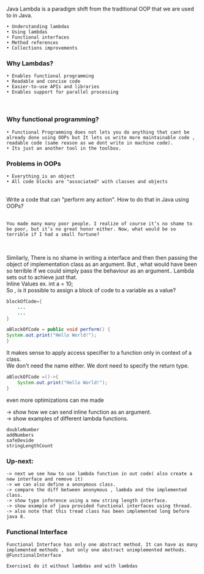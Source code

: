 Java Lambda is a paradigm shift from the traditional OOP that we are used to in Java.

    • Understanding lambdas
    • Using lambdas
    • Functional interfaces
    • Method references
    • Collections improvements

### Why Lambdas?

    • Enables functional programming
    • Readable and concise code
    • Easier-to-use APIs and libraries
    • Enables support for parallel processing
<!-- although we have not discussed how , we will understand the points as we go on through the course -->
<br/>

### Why functional programming?


    • Functional Programming does not lets you do anything that cant be already done using OOPs but It lets us write more maintainable code , readable code (same reason as we dont write in machine code).
    • Its just an another tool in the toolbox.

### Problems in OOPs

    • Everything is an object
    • All code blocks are "associated" with classes and objects

<br/>
Write a code that can "perform any action".
How to do that in Java using OOPs?
<br/>
<br>

    You made many many poor people. I realize of course it’s no shame to be poor, but it’s no great honor either. Now, what would be so terrible if I had a small fortune?
<br>

Similarly, There is no shame in writing a interface and then then passing the object of implementation class as an argument. 
But , what would have been so terrible if we could simply pass the behaviour as an argument..
Lambda sets out to achieve just that.
<br>
Inline Values
ex. int a = 10;
<br>
So , is it possible to assign a block of code to a variable as a value?

``` java
blockOfCode={
    ...
    ...
}
```

``` java
aBlockOfCode = public void perform() {
System.out.print("Hello World!");
}
```
It makes sense to apply access specifier to a function only in context of a class.
<br>
We don't need the name either.
We dont need to specify the return type.

``` java
aBlockOfCode =()->{
    System.out.print("Hello World!");
}
```
even more optimizations can me made

-> show how we can send inline function as an argument.
<br>
-> show examples of different lambda functions.

    doubleNumber
    addNumbers
    safeDevide
    stringLengthCount

### Up-next:

    -> next we see how to use lambda function in out code( also create a new interface and remove it)
    -> we can also define a anonymous class.
    -> compare the diff between anonymous , lambda and the implemented class.
    -> show type inference using a new string length interface.
    -> show example of java provided functional interfaces using thread.
    -> also note that this tread class has been implemented long before java 8.

### Functional Interface
    Functional Interface has only one abstract method. It can have as many implemented methods , but only one abstract unimplemented methods.
    @FunctionalInterface

    Exercise1 do it without lambdas and with lambdas


